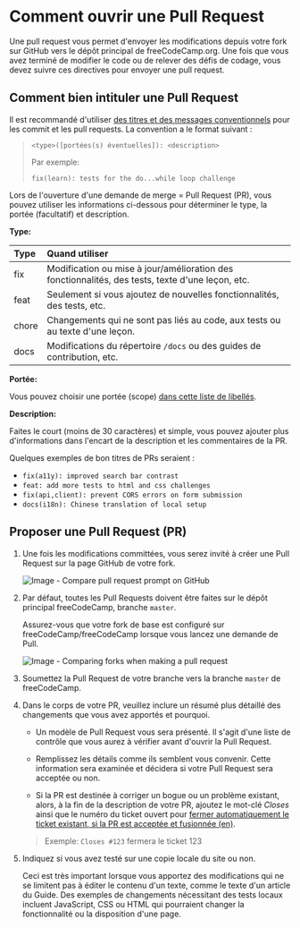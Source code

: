 # Comment ouvrir une Pull Request

Une pull request vous permet d'envoyer les modifications depuis votre fork sur GitHub vers le dépôt principal de freeCodeCamp.org. Une fois que vous avez terminé de modifier le code ou de relever des défis de codage, vous devez suivre ces directives pour envoyer une pull request.

## Comment bien intituler une Pull Request

Il est recommandé d'utiliser [des titres et des messages conventionnels](https://www.conventionalcommits.org/fr/) pour les commit et les pull requests. La convention a le format suivant :

> `<type>([portées(s) éventuelles]): <description>`
>
> Par exemple:
>
> `fix(learn): tests for the do...while loop challenge`

Lors de l'ouverture d'une demande de merge = Pull Request (PR), vous pouvez utiliser les informations ci-dessous pour déterminer le type, la portée (facultatif) et description.

**Type:**

| Type  | Quand utiliser |
| :---- | :------------------------------------------------------------------------------------------------|
| fix   | Modification ou mise à jour/amélioration des fonctionnalités, des tests, texte d'une leçon, etc. |
| feat  | Seulement si vous ajoutez de nouvelles fonctionnalités, des tests, etc.                          |
| chore | Changements qui ne sont pas liés au code, aux tests ou au texte d'une leçon.                     |
| docs  | Modifications du répertoire `/docs` ou des guides de contribution, etc.                          |

**Portée:**

Vous pouvez choisir une portée (scope) [dans cette liste de libellés](https://github.com/freeCodeCamp/freeCodeCamp/labels?q=scope).

**Description:**

Faites le court (moins de 30 caractères) et simple, vous pouvez ajouter plus d'informations dans l'encart de la description et les commentaires de la PR.

Quelques exemples de bon titres de PRs seraient :

- `fix(a11y): improved search bar contrast`
- `feat: add more tests to html and css challenges`
- `fix(api,client): prevent CORS errors on form submission`
- `docs(i18n): Chinese translation of local setup`

## Proposer une Pull Request (PR)

1. Une fois les modifications committées, vous serez invité à créer une Pull Request sur la page GitHub de votre fork.

    ![Image - Compare pull request prompt on GitHub](./images/github/compare-pull-request-prompt.png)

2. Par défaut, toutes les Pull Requests doivent être faites sur le dépôt principal freeCodeCamp, branche `master`.

    Assurez-vous que votre fork de base est configuré sur freeCodeCamp/freeCodeCamp lorsque vous lancez une demande de Pull.

    ![Image - Comparing forks when making a pull request](./images/github/comparing-forks-for-pull-request.png)

3. Soumettez la Pull Request de votre branche vers la branche `master` de freeCodeCamp.

4. Dans le corps de votre PR, veuillez inclure un résumé plus détaillé des changements que vous avez apportés et pourquoi.

    - Un modèle de Pull Request vous sera présenté. Il s'agit d'une liste de contrôle que vous aurez à vérifier avant d'ouvrir la Pull Request.

    - Remplissez les détails comme ils semblent vous convenir. Cette information sera examinée et décidera si votre Pull Request sera acceptée ou non.

    - Si la PR est destinée à corriger un bogue ou un problème existant, alors, à la fin de
      la description de votre PR, ajoutez le mot-clé _Closes_ ainsi que le numéro du ticket ouvert pour [fermer automatiquement le ticket existant, si la PR est acceptée et fusionnée (en)](https://help.github.com/en/articles/closing-issues-using-keywords).

     > Exemple: `Closes #123` fermera le ticket 123

5. Indiquez si vous avez testé sur une copie locale du site ou non.

    Ceci est très important lorsque vous apportez des modifications qui ne se limitent pas à éditer le contenu d'un texte, comme le texte d'un article du Guide. Des exemples de changements nécessitant des tests locaux incluent JavaScript, CSS ou HTML qui pourraient changer la fonctionnalité ou la disposition d'une page.

